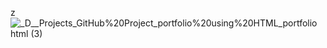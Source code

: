 z![_D__Projects_GitHub%20Project_portfolio%20using%20HTML_portfolio html (3)](https://github.com/DineshGarusinghege/portfolioOnlyHTML/assets/140329456/3507c1b0-a68a-416e-bfce-036c722ba410)
